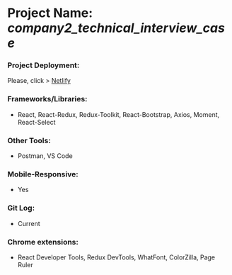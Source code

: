 # Project Name: *company2_technical_interview_case* 
### Project Deployment:
Please, click > [Netlify](https://weather-app-v2-barisd.netlify.app)
### Frameworks/Libraries:
- React, React-Redux, Redux-Toolkit, React-Bootstrap, Axios, Moment, React-Select
### Other Tools:
- Postman, VS Code
### Mobile-Responsive:
- Yes
### Git Log:
- Current
### Chrome extensions:
- React Developer Tools, Redux DevTools, WhatFont, ColorZilla, Page Ruler




